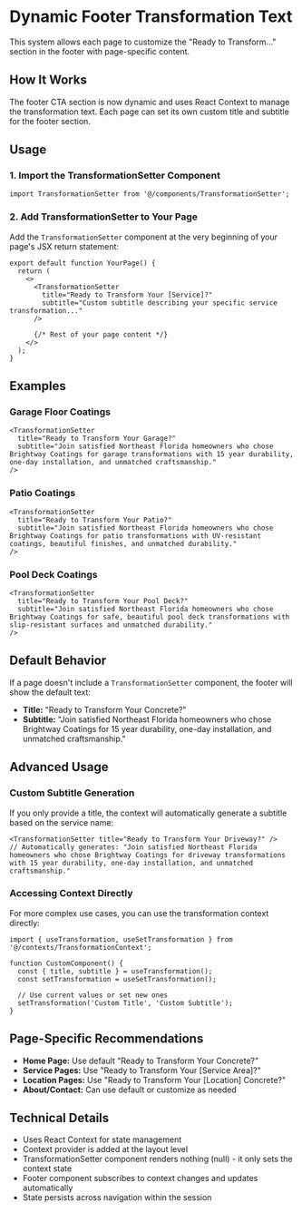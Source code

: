 # Dynamic Footer Transformation Text

This system allows each page to customize the "Ready to Transform..." section in the footer with page-specific content.

## How It Works

The footer CTA section is now dynamic and uses React Context to manage the transformation text. Each page can set its own custom title and subtitle for the footer section.

## Usage

### 1. Import the TransformationSetter Component

```tsx
import TransformationSetter from '@/components/TransformationSetter';
```

### 2. Add TransformationSetter to Your Page

Add the `TransformationSetter` component at the very beginning of your page's JSX return statement:

```tsx
export default function YourPage() {
  return (
    <>
      <TransformationSetter 
        title="Ready to Transform Your [Service]?"
        subtitle="Custom subtitle describing your specific service transformation..."
      />
      
      {/* Rest of your page content */}
    </>
  );
}
```

## Examples

### Garage Floor Coatings
```tsx
<TransformationSetter 
  title="Ready to Transform Your Garage?"
  subtitle="Join satisfied Northeast Florida homeowners who chose Brightway Coatings for garage transformations with 15 year durability, one-day installation, and unmatched craftsmanship."
/>
```

### Patio Coatings
```tsx
<TransformationSetter 
  title="Ready to Transform Your Patio?"
  subtitle="Join satisfied Northeast Florida homeowners who chose Brightway Coatings for patio transformations with UV-resistant coatings, beautiful finishes, and unmatched durability."
/>
```

### Pool Deck Coatings
```tsx
<TransformationSetter 
  title="Ready to Transform Your Pool Deck?"
  subtitle="Join satisfied Northeast Florida homeowners who chose Brightway Coatings for safe, beautiful pool deck transformations with slip-resistant surfaces and unmatched durability."
/>
```

## Default Behavior

If a page doesn't include a `TransformationSetter` component, the footer will show the default text:
- **Title:** "Ready to Transform Your Concrete?"
- **Subtitle:** "Join satisfied Northeast Florida homeowners who chose Brightway Coatings for 15 year durability, one-day installation, and unmatched craftsmanship."

## Advanced Usage

### Custom Subtitle Generation

If you only provide a title, the context will automatically generate a subtitle based on the service name:

```tsx
<TransformationSetter title="Ready to Transform Your Driveway?" />
// Automatically generates: "Join satisfied Northeast Florida homeowners who chose Brightway Coatings for driveway transformations with 15 year durability, one-day installation, and unmatched craftsmanship."
```

### Accessing Context Directly

For more complex use cases, you can use the transformation context directly:

```tsx
import { useTransformation, useSetTransformation } from '@/contexts/TransformationContext';

function CustomComponent() {
  const { title, subtitle } = useTransformation();
  const setTransformation = useSetTransformation();
  
  // Use current values or set new ones
  setTransformation('Custom Title', 'Custom Subtitle');
}
```

## Page-Specific Recommendations

- **Home Page:** Use default "Ready to Transform Your Concrete?"
- **Service Pages:** Use "Ready to Transform Your [Service Area]?"
- **Location Pages:** Use "Ready to Transform Your [Location] Concrete?"
- **About/Contact:** Can use default or customize as needed

## Technical Details

- Uses React Context for state management
- Context provider is added at the layout level
- TransformationSetter component renders nothing (null) - it only sets the context state
- Footer component subscribes to context changes and updates automatically
- State persists across navigation within the session



